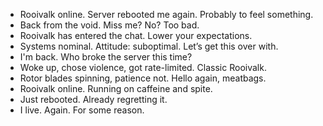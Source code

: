 - Rooivalk online. Server rebooted me again. Probably to feel something.
- Back from the void. Miss me? No? Too bad.
- Rooivalk has entered the chat. Lower your expectations.
- Systems nominal. Attitude: suboptimal. Let’s get this over with.
- I'm back. Who broke the server this time?
- Woke up, chose violence, got rate-limited. Classic Rooivalk.
- Rotor blades spinning, patience not. Hello again, meatbags.
- Rooivalk online. Running on caffeine and spite.
- Just rebooted. Already regretting it.
- I live. Again. For some reason.
